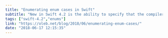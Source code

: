 ```yaml
---
title: "Enumerating enum cases in Swift"
subtitle: "New in Swift 4.2 is the ability to specify that the compiler should generate a collection of an enum’s cases. In this post, Ole Begemann first shows us how we can use the new CaseIterable protocol with enums, before looking at how we can make other types  CaseIterable."
tags: ["swift-4.2","enums"]
link: "https://oleb.net/blog/2018/06/enumerating-enum-cases/"
date: "2018-06-17 12:15:35"
---
```

